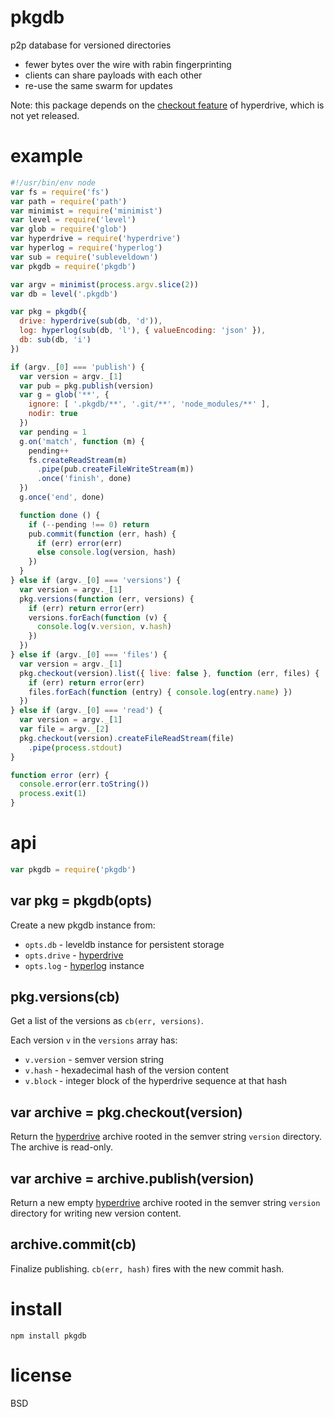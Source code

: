 # pkgdb

p2p database for versioned directories

* fewer bytes over the wire with rabin fingerprinting
* clients can share payloads with each other
* re-use the same swarm for updates

Note: this package depends on the [checkout feature][1]
of hyperdrive, which is not yet released.

[1]: https://github.com/mafintosh/hyperdrive/pull/74
[2]: https://github.com/mafintosh/hyperdrive

# example

``` js
#!/usr/bin/env node
var fs = require('fs')
var path = require('path')
var minimist = require('minimist')
var level = require('level')
var glob = require('glob')
var hyperdrive = require('hyperdrive')
var hyperlog = require('hyperlog')
var sub = require('subleveldown')
var pkgdb = require('pkgdb')

var argv = minimist(process.argv.slice(2))
var db = level('.pkgdb')

var pkg = pkgdb({
  drive: hyperdrive(sub(db, 'd')),
  log: hyperlog(sub(db, 'l'), { valueEncoding: 'json' }),
  db: sub(db, 'i')
})

if (argv._[0] === 'publish') {
  var version = argv._[1]
  var pub = pkg.publish(version)
  var g = glob('**', {
    ignore: [ '.pkgdb/**', '.git/**', 'node_modules/**' ],
    nodir: true
  })
  var pending = 1
  g.on('match', function (m) {
    pending++
    fs.createReadStream(m)
      .pipe(pub.createFileWriteStream(m))
      .once('finish', done)
  })
  g.once('end', done)

  function done () {
    if (--pending !== 0) return
    pub.commit(function (err, hash) {
      if (err) error(err)
      else console.log(version, hash)
    })
  }
} else if (argv._[0] === 'versions') {
  var version = argv._[1]
  pkg.versions(function (err, versions) {
    if (err) return error(err)
    versions.forEach(function (v) {
      console.log(v.version, v.hash)
    })
  })
} else if (argv._[0] === 'files') {
  var version = argv._[1]
  pkg.checkout(version).list({ live: false }, function (err, files) {
    if (err) return error(err)
    files.forEach(function (entry) { console.log(entry.name) })
  })
} else if (argv._[0] === 'read') {
  var version = argv._[1]
  var file = argv._[2]
  pkg.checkout(version).createFileReadStream(file)
    .pipe(process.stdout)
}

function error (err) {
  console.error(err.toString())
  process.exit(1)
}
```

# api

``` js
var pkgdb = require('pkgdb')
```

## var pkg = pkgdb(opts)

Create a new pkgdb instance from:

* `opts.db` - leveldb instance for persistent storage
* `opts.drive` - [hyperdrive][2]
* `opts.log` - [hyperlog][3] instance

[3]: https://github.com/mafintosh/hyperlog

## pkg.versions(cb)

Get a list of the versions as `cb(err, versions)`.

Each version `v` in the `versions` array has:

* `v.version` - semver version string
* `v.hash` - hexadecimal hash of the version content
* `v.block` - integer block of the hyperdrive sequence at that hash

## var archive = pkg.checkout(version)

Return the [hyperdrive][2] archive rooted in the semver string `version`
directory. The archive is read-only.

## var archive = archive.publish(version)

Return a new empty [hyperdrive][2] archive rooted in the semver string `version`
directory for writing new version content.

## archive.commit(cb)

Finalize publishing. `cb(err, hash)` fires with the new commit hash.

# install

```
npm install pkgdb
```

# license

BSD
